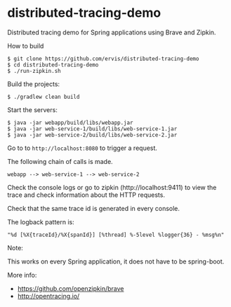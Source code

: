 # distributed-tracing-demo

Distributed tracing demo for Spring applications using Brave and Zipkin.

How to build

    $ git clone https://github.com/ervis/distributed-tracing-demo
    $ cd distributed-tracing-demo
    $ ./run-zipkin.sh

Build the projects:

    $ ./gradlew clean build

Start the servers:

    $ java -jar webapp/build/libs/webapp.jar
    $ java -jar web-service-1/build/libs/web-service-1.jar
    $ java -jar web-service-2/build/libs/web-service-2.jar

Go to to `http://localhost:8080` to trigger a request.

The following chain of calls is made.

``
webapp --> web-service-1 --> web-service-2
``

Check the console logs or go to zipkin (http://localhost:9411) to view the trace and check information about the HTTP requests.

Check that the same trace id is generated in every console.

The logback pattern is:

    "%d [%X{traceId}/%X{spanId}] [%thread] %-5level %logger{36} - %msg%n"

Note:

This works on every Spring application, it does not have to be spring-boot.

More info:

- https://github.com/openzipkin/brave
- http://opentracing.io/
